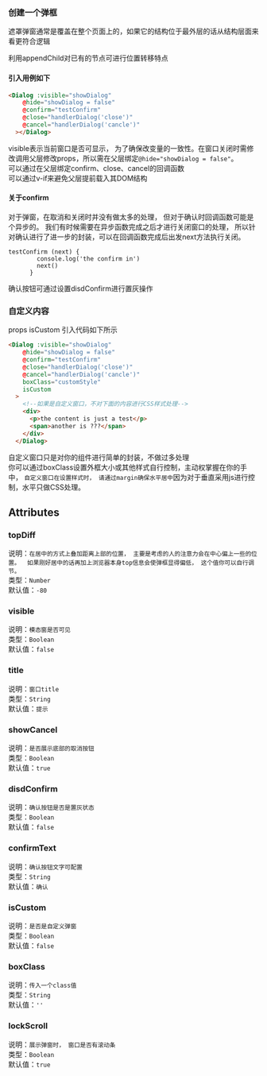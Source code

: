 ### 创建一个弹框

遮罩弹窗通常是覆盖在整个页面上的，如果它的结构位于最外层的话从结构层面来看更符合逻辑

利用appendChild对已有的节点可进行位置转移特点
<br/>


#### 引入用例如下
```html example
<Dialog :visible="showDialog"
    @hide="showDialog = false"
    @confirm="testConfirm"
    @close="handlerDialog('close')"
    @cancel="handlerDialog('cancle')"
  ></Dialog>
```
visible表示当前窗口是否可显示， 为了确保改变量的一致性。在窗口关闭时需修改调用父层修改props，所以需在父层绑定`@hide="showDialog = false"`。
<br/>
可以通过在父层绑定confirm、close、cancel的回调函数
<br/>
可以通过v-if来避免父层提前载入其DOM结构

#### 关于confirm
对于弹窗，在取消和关闭时并没有做太多的处理， 但对于确认时回调函数可能是个异步的。 我们有时候需要在异步函数完成之后才进行关闭窗口的处理， 所以针对确认进行了进一步的封装，可以在回调函数完成后出发next方法执行关闭。
```
testConfirm (next) {
        console.log('the confirm in')
        next()
      }
```
确认按钮可通过设置disdConfirm进行置灰操作

### 自定义内容
props isCustom
引入代码如下所示
```html example
<Dialog :visible="showDialog"
    @hide="showDialog = false"
    @confirm="testConfirm"
    @close="handlerDialog('close')"
    @cancel="handlerDialog('cancle')"
    boxClass="customStyle"
    isCustom
  >
    <!--如果是自定义窗口，不对下面的内容进行CSS样式处理-->
    <div>
      <p>the content is just a test</p>
      <span>another is ???</span>
    </div>
  </Dialog>
```
自定义窗口只是对你的组件进行简单的封装，不做过多处理
<br/>
你可以通过boxClass设置外框大小或其他样式自行控制，主动权掌握在你的手中， `自定义窗口在设置样式时， 请通过margin确保水平居中`因为对于垂直采用js进行控制，水平只做CSS处理。


## Attributes

### topDiff
说明：`在居中的方式上叠加距离上部的位置， 主要是考虑的人的注意力会在中心偏上一些的位置。 
如果刚好居中的话再加上浏览器本身top信息会使弹框显得偏低， 这个值你可以自行调节。`
<br/>
类型：`Number`
<br/>
默认值：`-80`

### visible
说明：`模态窗是否可见`
<br/>
类型：`Boolean`
<br/>
默认值：`false`

### title
说明：`窗口title`
<br/>
类型：`String`
<br/>
默认值：`提示`

### showCancel
说明：`是否展示底部的取消按钮`
<br/>
类型：`Boolean`
<br/>
默认值：`true`

### disdConfirm
说明：`确认按钮是否是置灰状态`
<br/>
类型：`Boolean`
<br/>
默认值：`false`

### confirmText
说明：`确认按钮文字可配置`
<br/>
类型：`String`
<br/>
默认值：`确认`

### isCustom
说明：`是否是自定义弹窗`
<br/>
类型：`Boolean`
<br/>
默认值：`false`

### boxClass
说明：`传入一个class值`
<br/>
类型：`String`
<br/>
默认值：`''`

### lockScroll
说明：`展示弹窗时， 窗口是否有滚动条`
<br/>
类型：`Boolean`
<br/>
默认值：`true`
